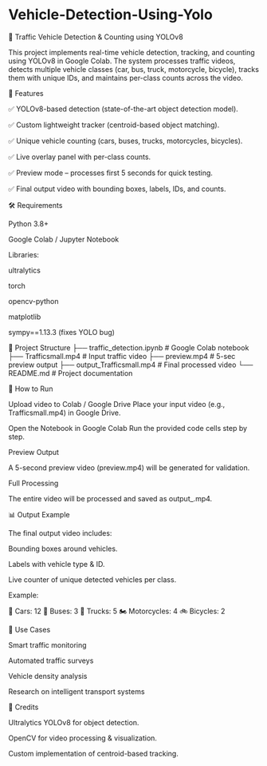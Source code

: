 # Vehicle-Detection-Using-Yolo
🚦 Traffic Vehicle Detection & Counting using YOLOv8

This project implements real-time vehicle detection, tracking, and counting using YOLOv8
 in Google Colab. The system processes traffic videos, detects multiple vehicle classes (car, bus, truck, motorcycle, bicycle), tracks them with unique IDs, and maintains per-class counts across the video.

📌 Features

✅ YOLOv8-based detection (state-of-the-art object detection model).

✅ Custom lightweight tracker (centroid-based object matching).

✅ Unique vehicle counting (cars, buses, trucks, motorcycles, bicycles).

✅ Live overlay panel with per-class counts.

✅ Preview mode – processes first 5 seconds for quick testing.

✅ Final output video with bounding boxes, labels, IDs, and counts.

🛠️ Requirements

Python 3.8+

Google Colab / Jupyter Notebook

Libraries:

ultralytics

torch

opencv-python

matplotlib

sympy==1.13.3 (fixes YOLO bug)

📂 Project Structure
├── traffic_detection.ipynb   # Google Colab notebook
├── Trafficsmall.mp4          # Input traffic video
├── preview.mp4               # 5-sec preview output
├── output_Trafficsmall.mp4   # Final processed video
└── README.md                 # Project documentation

🚀 How to Run

Upload video to Colab / Google Drive
Place your input video (e.g., Trafficsmall.mp4) in Google Drive.

Open the Notebook in Google Colab
Run the provided code cells step by step.

Preview Output

A 5-second preview video (preview.mp4) will be generated for validation.

Full Processing

The entire video will be processed and saved as output_<filename>.mp4.

📊 Output Example

The final output video includes:

Bounding boxes around vehicles.

Labels with vehicle type & ID.

Live counter of unique detected vehicles per class.

Example:

🚗 Cars: 12
🚌 Buses: 3
🚛 Trucks: 5
🏍 Motorcycles: 4
🚲 Bicycles: 2

🎯 Use Cases

Smart traffic monitoring

Automated traffic surveys

Vehicle density analysis

Research on intelligent transport systems

🤝 Credits

Ultralytics YOLOv8
 for object detection.

OpenCV for video processing & visualization.

Custom implementation of centroid-based tracking.
